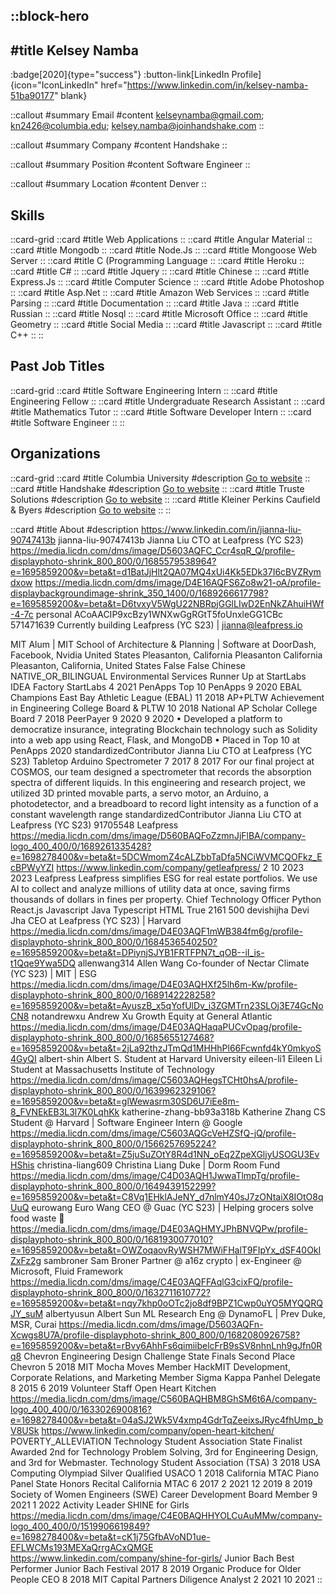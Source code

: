 ::block-hero
---
#title
Kelsey Namba
---

:badge[2020]{type="success"}
:button-link[LinkedIn Profile]{icon="IconLinkedIn" href="https://www.linkedin.com/in/kelsey-namba-51ba90177" blank}

::callout
#summary
Email
#content
kelseynamba@gmail.com; kn2426@columbia.edu; kelsey.namba@joinhandshake.com
::

::callout
#summary
Company
#content
Handshake
::

::callout
#summary
Position
#content
Software Engineer
::

::callout
#summary
Location
#content
Denver
::

## Skills
::card-grid
::card
#title
Web Applications
::
::card
#title
Angular Material
::
::card
#title
Mongodb
::
::card
#title
Node.Js
::
::card
#title
Mongoose Web Server
::
::card
#title
C (Programming Language
::
::card
#title
Heroku
::
::card
#title
C#
::
::card
#title
Jquery
::
::card
#title
Chinese
::
::card
#title
Express.Js
::
::card
#title
Computer Science
::
::card
#title
Adobe Photoshop
::
::card
#title
Asp.Net
::
::card
#title
Amazon Web Services
::
::card
#title
Parsing
::
::card
#title
Documentation
::
::card
#title
Java
::
::card
#title
Russian
::
::card
#title
Nosql
::
::card
#title
Microsoft Office
::
::card
#title
Geometry
::
::card
#title
Social Media
::
::card
#title
Javascript
::
::card
#title
C++
::
::

## Past Job Titles
::card-grid
::card
#title
Software Engineering Intern
::
::card
#title
Engineering Fellow
::
::card
#title
Undergraduate Research Assistant
::
::card
#title
Mathematics Tutor
::
::card
#title
Software Developer Intern
::
::card
#title
Software Engineer
::
::

## Organizations
::card-grid
::card
#title
Columbia University
#description
[Go to website](columbia.edu)
::
::card
#title
Handshake
#description
[Go to website](joinhandshake.com)
::
::card
#title
Truste Solutions
#description
[Go to website](trustesolutions.com)
::
::card
#title
Kleiner Perkins Caufield & Byers
#description
[Go to website](kpcb.com)
::
::

::card
#title
About
#description
https://www.linkedin.com/in/jianna-liu-90747413b jianna-liu-90747413b Jianna Liu CTO at Leafpress (YC S23) https://media.licdn.com/dms/image/D5603AQFC_Ccr4sqR_Q/profile-displayphoto-shrink_800_800/0/1685579538964?e=1695859200&v=beta&t=d1BatJjHlt2QA07MQ4xUi4Kk5EDk37I6cBVZRymdxow https://media.licdn.com/dms/image/D4E16AQFS6Zo8w21-oA/profile-displaybackgroundimage-shrink_350_1400/0/1689266617798?e=1695859200&v=beta&t=D6tvxyV5WgU22NBRpjGGlLIwD2EnNkZAhuiHWf-4-7c personal ACoAACIP9xcBzy1WNXwGgRGtT5foUnxleGG1CBc 571471639 Currently building Leafpress (YC S23) | jianna@leafpress.io

MIT Alum | MIT School of Architecture & Planning | Software at DoorDash, Facebook, Nvidia United States Pleasanton, California Pleasanton California Pleasanton, California, United States False False Chinese NATIVE_OR_BILINGUAL Environmental Services Runner Up at StartLabs IDEA Factory StartLabs 4 2021 PenApps Top 10 PenApps 9 2020 EBAL Champions East Bay Athletic League (EBAL) 11 2018 AP+PLTW Achievement in Engineering College Board & PLTW 10 2018 National AP Scholar College Board 7 2018 PeerPayer 9 2020 9 2020 • Developed a platform to democratize insurance, integrating Blockchain technology such as Solidity into a web app using React, Flask, and MongoDB
• Placed in Top 10 at PenApps 2020 standardizedContributor Jianna Liu CTO at Leafpress (YC S23) Tabletop Arduino Spectrometer 7 2017 8 2017 For our final project at COSMOS, our team designed a spectrometer that records the absorption spectra of different liquids. In this engineering and research project, we utilized 3D printed movable parts, a servo motor, an Arduino, a photodetector, and a breadboard to record light intensity as a function of a constant wavelength range standardizedContributor Jianna Liu CTO at Leafpress (YC S23) 91705548 Leafpress https://media.licdn.com/dms/image/D560BAQFoZzmnJjFlBA/company-logo_400_400/0/1689261335428?e=1698278400&v=beta&t=5DCWmomZ4cALZbbTaDfa5NCiWVMCQOFkz_EcBPWyYZI https://www.linkedin.com/company/getleafpress/ 2 10 2023 2023 Leafpress Leafpress simplifies ESG for real estate portfolios. We use AI to collect and analyze millions of utility data at once, saving firms thousands of dollars in fines per property. Chief Technology Officer Python React.js Javascript Java Typescript HTML True 2161 500 devishijha Devi Jha CEO at Leafpress (YC S23) | Harvard https://media.licdn.com/dms/image/D4E03AQF1mWB384fm6g/profile-displayphoto-shrink_800_800/0/1684536540250?e=1695859200&v=beta&t=DPiynjSJYB1FRTFPN7t_qOB--iI_is-t1Qqe9Ywa5DQ allenwang314 Allen Wang Co-founder of Nectar Climate (YC S23) | MIT | ESG https://media.licdn.com/dms/image/D4E03AQHXf25lh6m-Kw/profile-displayphoto-shrink_800_800/0/1689142228258?e=1695859200&v=beta&t=AyuszB_x5qYofUlDv_i3ZGMTrn23SLOj3E74GcNoCN8 notandrewxu Andrew Xu Growth Equity at General Atlantic https://media.licdn.com/dms/image/D4E03AQHaqaPUCvOpag/profile-displayphoto-shrink_800_800/0/1685655127468?e=1695859200&v=beta&t=2jLa92thzJTmQd1MHHhPl66Fcwnfd4kY0mkyoS4GyQI albert-shin Albert S. Student at Harvard University eileen-li1 Eileen Li Student at Massachusetts Institute of Technology https://media.licdn.com/dms/image/C5603AQHegsTCHt0hsA/profile-displayphoto-shrink_800_800/0/1639962329106?e=1695859200&v=beta&t=glWewasrm30SD6U7iEe8m-8_FVNEkEB3L3l7K0LqhKk katherine-zhang-bb93a318b Katherine Zhang CS Student @ Harvard | Software Engineer Intern @ Google https://media.licdn.com/dms/image/C5603AQGcVeHZSfQ-jQ/profile-displayphoto-shrink_800_800/0/1566257695224?e=1695859200&v=beta&t=Z5juSuZOtY8R4d1NN_oEq2ZpeXGljyUSOGU3EvHShis christina-liang609 Christina Liang Duke | Dorm Room Fund https://media.licdn.com/dms/image/C4D03AQH1JwwaTlmpTg/profile-displayphoto-shrink_800_800/0/1649439152299?e=1695859200&v=beta&t=C8Vq1EHklAJeNY_d7nlmY40sJ7zONtaiX8IOtO8qUuQ eurowang Euro Wang CEO @ Guac (YC S23) | Helping grocers solve food waste 🥑 https://media.licdn.com/dms/image/D4E03AQHMYJPhBNVQPw/profile-displayphoto-shrink_800_800/0/1681930077010?e=1695859200&v=beta&t=OWZoqaovRyWSH7MWiFHalT9FIpYx_dSF40OkIZxFz2g sambroner Sam Broner Partner @ a16z crypto | ex-Engineer @ Microsoft, Fluid Framework https://media.licdn.com/dms/image/C4E03AQFFAqlG3cixFQ/profile-displayphoto-shrink_800_800/0/1632711610772?e=1695859200&v=beta&t=nqy7khp0oOTc2jo8df9BPZ1Cwp0uYO5MYQQRQJY_suM albertyusun Albert Sun ML Research Eng @ DynamoFL | Prev Duke, MSR, Curai https://media.licdn.com/dms/image/D5603AQFn-Xcwgs8U7A/profile-displayphoto-shrink_800_800/0/1682080926758?e=1695859200&v=beta&t=rBvy6AhhFs6qimiibelcFrB9sSV8nhnLnh9gJfn0Rq8 Chevron Engineering Design Challenge State Finals Second Place Chevron 5 2018 MIT Mocha Moves Member HackMIT Development, Corporate Relations, and Marketing Member Sigma Kappa Panhel Delegate 8 2015 6 2019 Volunteer Staff Open Heart Kitchen https://media.licdn.com/dms/image/C560BAQHBM8GhSM6t6A/company-logo_400_400/0/1633026900816?e=1698278400&v=beta&t=04aSJ2Wk5V4xmp4GdrTqZeeixsJRyc4fhUmp_bV8USk https://www.linkedin.com/company/open-heart-kitchen/ POVERTY_ALLEVIATION Technology Student Association State Finalist Awarded 2nd for Technology Problem Solving, 3rd for Engineering Design, and 3rd for Webmaster. Technology Student Association (TSA) 3 2018 USA Computing Olympiad Silver Qualified USACO 1 2018 California MTAC Piano Panel State Honors Recital California MTAC 6 2017 2 2021 12 2019 8 2019 Society of Women Engineers (SWE) Career Development Board Member 9 2021 1 2022 Activity Leader SHINE for Girls https://media.licdn.com/dms/image/C4E0BAQHHYOLCuAuMMw/company-logo_400_400/0/1519906619849?e=1698278400&v=beta&t=cK1j75GfbAVoND1ue-EFLWCMs193MEXaQrrgACxQMGE https://www.linkedin.com/company/shine-for-girls/ Junior Bach Best Performer Junior Bach Festival 2017 8 2019 Organic Produce for Older People CEO 8 2018 MIT Capital Partners Diligence Analyst 2 2021 10 2021
::
